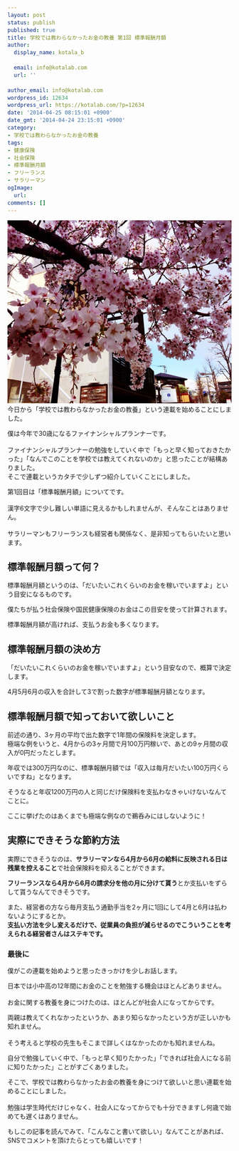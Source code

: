 ```yaml
---
layout: post
status: publish
published: true
title: 学校では教わらなかったお金の教養 第1回 標準報酬月額
author:
  display_name: kotala_b

  email: info@kotalab.com
  url: ''

author_email: info@kotalab.com
wordpress_id: 12634
wordpress_url: https://kotalab.com/?p=12634
date: '2014-04-25 08:15:01 +0900'
date_gmt: '2014-04-24 23:15:01 +0900'
category:
- 学校では教わらなかったお金の教養
tags:
- 健康保険
- 社会保険
- 標準報酬月額
- フリーランス
- サラリーマン
ogImage:
  url:
comments: []
---
```

<p><img src="/wp-content/uploads/money-education-vol1_140425.jpg" alt="Money education vol1 140425" title="money-education-vol1_140425.jpg" border="0" width="548" height="411" /><br />
今日から「学校では教わらなかったお金の教養」という連載を始めることにしました。</p>
<p>僕は今年で30歳になるファイナンシャルプランナーです。<br><br />
ファイナンシャルプランナーの勉強をしていく中で「もっと早く知っておきたかった」「なんでこのことを学校では教えてくれないのか」と思ったことが結構ありました。<br />
そこで連載というカタチで少しずつ紹介していくことにしました。</p>
<p>第1回目は「標準報酬月額」についてです。<br><br />
漢字6文字で少し難しい単語に見えるかもしれませんが、そんなことはありません。<br><br />
サラリーマンもフリーランスも経営者も関係なく、是非知ってもらいたいと思います。</p>
<!--more-->
<h2>標準報酬月額って何？</h2>
<p>標準報酬月額というのは、「だいたいこれくらいのお金を稼いでいますよ」という目安になるものです。</p>
<p>僕たちが払う社会保険や国民健康保険のお金はこの目安を使って計算されます。</p>
<p>標準報酬月額が高ければ、支払うお金も多くなります。</p>
<h2>標準報酬月額の決め方</h2>
<p>「だいたいこれくらいのお金を稼いでいますよ」という目安なので、概算で決定します。</p>
<p>4月5月6月の収入を合計して3で割った数字が標準報酬月額となります。</p>
<h2>標準報酬月額で知っておいて欲しいこと</h2>
<p>前述の通り、3ヶ月の平均で出た数字で1年間の保険料を決定します。<br />
極端な例をいうと、4月からの3ヶ月間で月100万円稼いで、あとの9ヶ月間の収入が0円だったとします。</p>
<p>年収では300万円なのに、標準報酬月額では「収入は毎月だいたい100万円くらいですね」となります。</p>
<p>そうなると年収1200万円の人と同じだけ保険料を支払わなきゃいけないなんてことに。</p>
<p>ここに挙げたのは<span class="b">あくまでも極端な例なので鵜呑みにはしないように</span>！</p>
<h2>実際にできそうな節約方法</h2>
<p>実際にできそうなのは、<strong>サラリーマンなら4月から6月の給料に反映される日は残業を控えること</strong>で社会保険料を抑えることができます。</p>
<p><strong>フリーランスなら4月から6月の請求分を他の月に分けて貰う</strong>とか支払いをずらして貰うなんてできそうです。</p>
<p>また、経営者の方なら毎月支払う通勤手当を2ヶ月に1回にして4月と6月は払わないようにするとか。<br />
<strong>支払い方法を少し変えるだけで、従業員の負担が減らせるのでこういうことを考えられる経営者さんはステキです。</strong></p>
<h3>最後に</h3>
<p>僕がこの連載を始めようと思ったきっかけを少しお話します。</p>
<p>日本では小中高の12年間にお金のことを勉強する機会はほとんどありません。<br><br />
お金に関する教養を身につけたのは、ほとんどが社会人になってからです。</p>
<p>両親は教えてくれなかったというか、あまり知らなかったという方が正しいかも知れません。<br><br />
そう考えると学校の先生もそこまで詳しくはなかったのかも知れませんね。</p>
<p>自分で勉強していく中で、「もっと早く知りたかった」「できれば社会人になる前に知りたかった」ことがすごくありました。</p>
<p>そこで、学校では教わらなかったお金の教養を身につけて欲しいと思い連載を始めることにしました。<br><br />
勉強は学生時代だけじゃなく、社会人になってからでも十分できますし何歳で始めても遅くはありません。</p>
<p>もしこの記事を読んでみて、「こんなこと書いて欲しい」なんてことがあれば、SNSでコメントを頂けたらとっても嬉しいです！</p>
